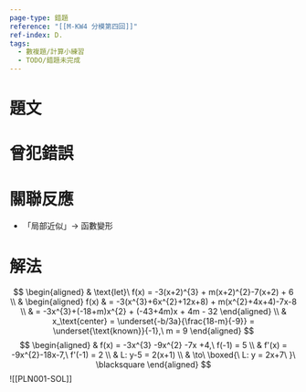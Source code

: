 ```yaml
---
page-type: 錯題
reference: "[[M-KW4 分模第四回]]"
ref-index: D.
tags:
  - 數複題/計算小練習
  - TODO/錯題未完成
---
```

# 題文
# 曾犯錯誤

# 關聯反應
- 「局部近似」-> 函數變形
# 解法
$$
\begin{aligned}
 & \text{let}\ f(x) = -3(x+2)^{3} + m(x+2)^{2}-7(x+2) + 6 \\
 & \begin{aligned}
f(x)  & = -3(x^{3}+6x^{2}+12x+8) + m(x^{2}+4x+4)-7x-8 \\
 & = -3x^{3}+(-18+m)x^{2} + (-43+4m)x + 4m - 32
\end{aligned} \\
 & x_\text{center} = \underset{-b/3a}{\frac{18-m}{-9}} = \underset{\text{known}}{-1},\ m = 9
\end{aligned}
$$
$$
\begin{aligned}
 & f(x) = -3x^{3} -9x^{2} -7x +4,\ f(-1) = 5 \\
 & f'(x) = -9x^{2}-18x-7,\ f'(-1) = 2 \\
 & L: y-5 = 2(x+1) \\
 & \to\ \boxed{\ L: y = 2x+7\ }\ \blacksquare
\end{aligned}
$$
![[PLN001-SOL]]